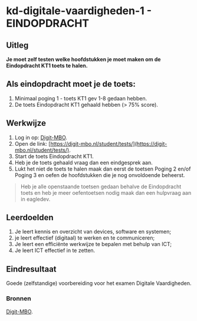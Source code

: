 # kd-digitale-vaardigheden-1 - EINDOPDRACHT

## Uitleg
**Je moet zelf testen welke hoofdstukken je moet maken om de Eindopdracht KT1 toets te halen.**

## Als eindopdracht moet je de toets:
1. Minimaal poging 1 - toets KT1 gev 1-8 gedaan hebben. 
2. De toets Eindopdracht KT1 gehaald hebben (> 75% score).

## Werkwijze
1. Log in op: [Digit-MBO](https://entree.instruct.nl/?elo=digit-mbo).
1. Open de link: [https://digit-mbo.nl/student/tests/](https://digit-mbo.nl/student/tests/).
2. Start de toets Eindopdracht KT1.
3. Heb je de toets gehaald vraag dan een eindgesprek aan.
4. Lukt het niet de toets te halen maak dan eerst de toetsen Poging 2 en/of Poging 3 en oefen de hoofdstukken die je nog onvoldoende beheerst.  

> Heb je alle openstaande toetsen gedaan behalve de Eindopdracht toets en heb je meer oefentoetsen nodig maak dan een hulpvraag aan in eagledev.

## Leerdoelden
1. Je leert kennis en overzicht van devices, software en systemen;
2. je leert effectief (digitaal) te werken en te communiceren;
3. Je leert een efficiënte werkwijze te bepalen met behulp van ICT;
4. Je leert ICT effectief in te zetten.

## Eindresultaat
Goede (zelfstandige) voorbereiding voor het examen Digitale Vaardigheden.

### Bronnen
[Digit-MBO](https://entree.instruct.nl/?elo=digit-mbo).